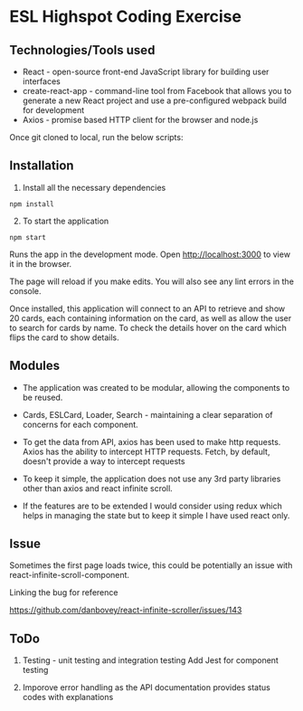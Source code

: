 # ESL Highspot Coding Exercise

## Technologies/Tools used

* React - open-source front-end JavaScript library for building user interfaces
* create-react-app - command-line tool from Facebook that allows you to generate a new React project and use a pre-configured webpack build for development
* Axios - promise based HTTP client for the browser and node.js

Once git cloned to local, run the below scripts:

## Installation ##

1. Install all the necessary dependencies

`npm install`

2. To start the application

`npm start`

Runs the app in the development mode.
Open [http://localhost:3000](http://localhost:3000) to view it in the browser.

The page will reload if you make edits.
You will also see any lint errors in the console.

Once installed, this application will connect to an API to retrieve and show 20 cards, each containing information on the card, as well as allow the user to search for cards by name. To check the details hover on the card which flips the card to show details.

## Modules ##

* The application was created to be modular, allowing the components to be reused.

* Cards, ESLCard, Loader, Search - maintaining a clear separation of concerns for each component. 

* To get the data from API, axios has been used to make http requests. Axios has the ability to intercept HTTP requests. Fetch, by default, doesn't provide a way to intercept requests

* To keep it simple, the application does not use any 3rd party libraries other than axios and react infinite scroll.

* If the features are to be extended I would consider using redux which helps in managing the state but to keep it simple I have used react only.

## Issue ##

Sometimes the first page loads twice, this could be potentially an issue with react-infinite-scroll-component.

Linking the bug for reference

https://github.com/danbovey/react-infinite-scroller/issues/143

## ToDo ##

1. Testing - unit testing and integration testing
Add Jest for component testing

2. Imporove error handling as the API documentation provides status codes with explanations
